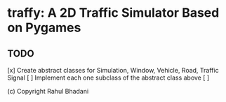 # traffy: A 2D Traffic Simulator Based on Pygames


## TODO

[x] Create abstract classes for Simulation, Window, Vehicle, Road, Traffic Signal
[ ] Implement each one subclass of the abstract class above
[ ] 

(c) Copyright Rahul Bhadani

